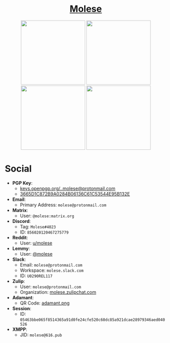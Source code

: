 <h1 align="center">
  <a href=https://github.com/m0lese>Molese</a>
</h1>

<p align="center">
  <img src="https://github.com/m0lese/m0lese/blob/prime/email.png" width="200" height="200">
  <img src="https://github.com/m0lese/m0lese/blob/prime/pgp.png" width="200" height="200">
  <img src="https://github.com/m0lese/m0lese/blob/prime/adamant.png" width="200" height="200">
  <img src="https://github.com/m0lese/m0lese/blob/prime/matrix.png" width="200" height="200">
</p>


# Social
* **PGP Key**: 
  - [keys.openpgp.org/..molese@protonmail.com](https://keys.openpgp.org/search?q=molese%40protonmail.com)
  - [3665D1C872B9A0284B06136C61C53544E95B132E](https://keys.openpgp.org/vks/v1/by-fingerprint/3665D1C872B9A0284B06136C61C53544E95B132E)
* **Email**: 
  - Primary Address: `molese@protonmail.com`
* **Matrix**: 
  - User: `@molese:matrix.org`
* **Discord**: 
  - Tag: `Molese#4023`
  - ID: `856020120467275779`
* **Reddit**: 
   - User: [u/molese](https://www.reddit.com/user/molese)
* **Lemmy**: 
  - User: [@molese](https://lemmy.ml/u/molese)
* **Slack**: 
  - Email: `molese@protonmail.com`
  - Workspace: `molese.slack.com`
  - ID: `U0290REL117`
* **Zulip**: 
  - User: `molese@protonmail.com`
  - Organization: [molese.zulipchat.com](https://molese.zulipchat.com)
* **Adamant**:
  - QR Code: [adamant.png](https://github.com/m0lese/m0lese/raw/prime/adamant.png)
* **Session**:
  - ID: `05463bbe065f8514365a91d0fe24cfe520c60dc85a921dcae28979346aed040526`
* **XMPP**:
  - JID: `molese@616.pub`

